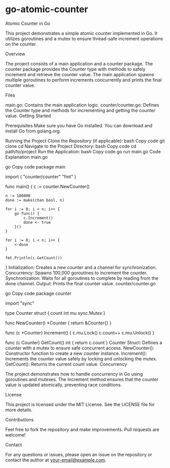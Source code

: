 # go-atomic-counter

Atomic Counter in Go

This project demonstrates a simple atomic counter implemented in Go. It utilizes goroutines and a mutex to ensure thread-safe increment operations on the counter.

Overview

The project consists of a main application and a counter package. The counter package provides the Counter type with methods to safely increment and retrieve the counter value. The main application spawns multiple goroutines to perform increments concurrently and prints the final counter value.

Files

main.go: Contains the main application logic.
counter/counter.go: Defines the Counter type and methods for incrementing and getting the counter value.
Getting Started

Prerequisites
Make sure you have Go installed. You can download and install Go from golang.org.

Running the Project
Clone the Repository (if applicable):
bash
Copy code
git clone <repository-url>
cd <repository-directory>
Navigate to the Project Directory:
bash
Copy code
cd path/to/project
Run the Application:
bash
Copy code
go run main.go
Code Explanation
main.go

go
Copy code
package main

import (
	"counter/counter"
	"fmt"
)

func main() {
	c := counter.NewCounter()

	n := 100000
	done := make(chan bool, n)

	for i := 0; i < n; i++ {
		go func() {
			c.Increment()
			done <- true
		}()
	}

	for i := 0; i < n; i++ {
		<-done
	}

	fmt.Println(c.GetCount())
}
Initialization: Creates a new counter and a channel for synchronization.
Concurrency: Spawns 100,000 goroutines to increment the counter.
Synchronization: Waits for all goroutines to complete by reading from the done channel.
Output: Prints the final counter value.
counter/counter.go

go
Copy code
package counter

import "sync"

type Counter struct {
	count int
	mu    sync.Mutex
}

func NewCounter() *Counter {
	return &Counter{}
}

func (c *Counter) Increment() {
	c.mu.Lock()
	c.count++
	c.mu.Unlock()
}

func (c Counter) GetCount() int {
	return c.count
}
Counter Struct: Defines a counter with a mutex to ensure safe concurrent access.
NewCounter(): Constructor function to create a new counter instance.
Increment(): Increments the counter value safely by locking and unlocking the mutex.
GetCount(): Returns the current count value.
Concurrency

The project demonstrates how to handle concurrency in Go using goroutines and mutexes. The Increment method ensures that the counter value is updated atomically, preventing race conditions.

License

This project is licensed under the MIT License. See the LICENSE file for more details.

Contributions

Feel free to fork the repository and make improvements. Pull requests are welcome!

Contact

For any questions or issues, please open an issue on the repository or contact the author at your-email@example.com.